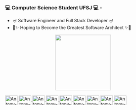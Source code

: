 ### 💻 Computer Science Student UFSJ 💻 -

- 🪔 Software Engineer and Full Stack Developer 🪔
- 🔮​✨ Hoping to Become the Greatest Software Architect ✨🔮​

<div align="center">
  <a href="https://github.com/antonyforte">
  <img height="180em" src="https://github-readme-stats.vercel.app/api/top-langs/?username=antonyforte&layout=compact&theme=gruvbox"/>
</div>
  
  <div style="display: inline_block"><br>
  <img align="center" alt="Antony-JavaScript" height="30" width="40" src="https://cdn.jsdelivr.net/gh/devicons/devicon@latest/icons/typescript/typescript-original.svg"/>
  <img align="center" alt="Antony-TypeScript" height="30" width="40" src="https://cdn.jsdelivr.net/gh/devicons/devicon/icons/javascript/javascript-original.svg"/>
  <img align="center" alt="Antony-Ruby" height="30" width="40" src="https://cdn.jsdelivr.net/gh/devicons/devicon/icons/ruby/ruby-original.svg"/> 
  <img align="center" alt="Antony-Rust" height="30" width="40" src="https://cdn.jsdelivr.net/gh/devicons/devicon@latest/icons/rust/rust-original.svg"/>
  <img align="center" alt="Antony-Java" height="30" width="40" src="https://cdn.jsdelivr.net/gh/devicons/devicon@latest/icons/python/python-original.svg"/>
  <img align="center" alt="Antony-C" height="30" width="40" src="https://cdn.jsdelivr.net/gh/devicons/devicon/icons/c/c-original.svg"/>
  <img align="center" alt="Antony-C" height="30" width="40" src="https://cdn.jsdelivr.net/gh/devicons/devicon@latest/icons/cplusplus/cplusplus-original.svg"/>
  <img align="center" alt="Antony-Java" height="30" width="40" src="https://cdn.jsdelivr.net/gh/devicons/devicon/icons/java/java-original-wordmark.svg"/>
  <img align="center" alt="Antony-Elixir" height="30" width="40" src="https://cdn.jsdelivr.net/gh/devicons/devicon@latest/icons/elixir/elixir-original.svg"/>
  
  
</div>
